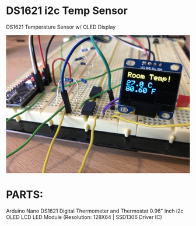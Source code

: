 # DS1621 i2c Temp Sensor
DS1621 Temperature Sensor w/ OLED Display

![DS1621_i2c_nano_OLED](/DS1621_i2c_nano_OLED.JPG?raw=true "# DS1621 i2c Temp Sensor")

# PARTS:

Arduino Nano
DS1621 Digital Thermometer and Thermostat
0.96" Inch i2c OLED LCD LED Module (Resolution: 128X64 | SSD1306 Driver IC)
